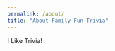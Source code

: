 ```yaml
---
permalink: /about/
title: "About Family Fun Trivia"
---
```


<!-- <img src="/assets/images/bio-photo5.jpg" style="max-height: 500px">{: .align-center} -->

I Like Trivia!